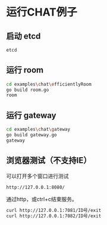 # 运行CHAT例子

## 启动 etcd

```bash
etcd
```

## 运行 room

```bash
cd examples\chat\efficientlyRoom
go build room.go
room
```

## 运行 gateway

```bash
cd examples\chat\gateway
go build gateway.go
gateway
```

## 浏览器测试（不支持IE）

可以打开多个窗口进行测试

```bash
http://127.0.0.1:8080/

```

通过http，或ctrl+c结束服务。

```bash
curl http://127.0.0.1:7081/ID号/exit
curl http://127.0.0.1:7082/ID号/exit

```
